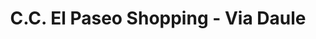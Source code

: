 ---
title: "C.C. El Paseo Shopping - Via Daule"
url: /guayaquil/c-c-el-paseo-shopping-via-daule/
shop: centro comercial
---